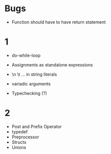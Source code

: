# Bugs
- Function should have to have return statement

# 1
- do-while-loop
- Assignments as standalone expressions

- \n \t ... in string literals
- variadic arguments
- Typechecking (?)

# 2
- Post and Prefix Operator
- typedef
- Preprocessor
- Structs
- Unions
